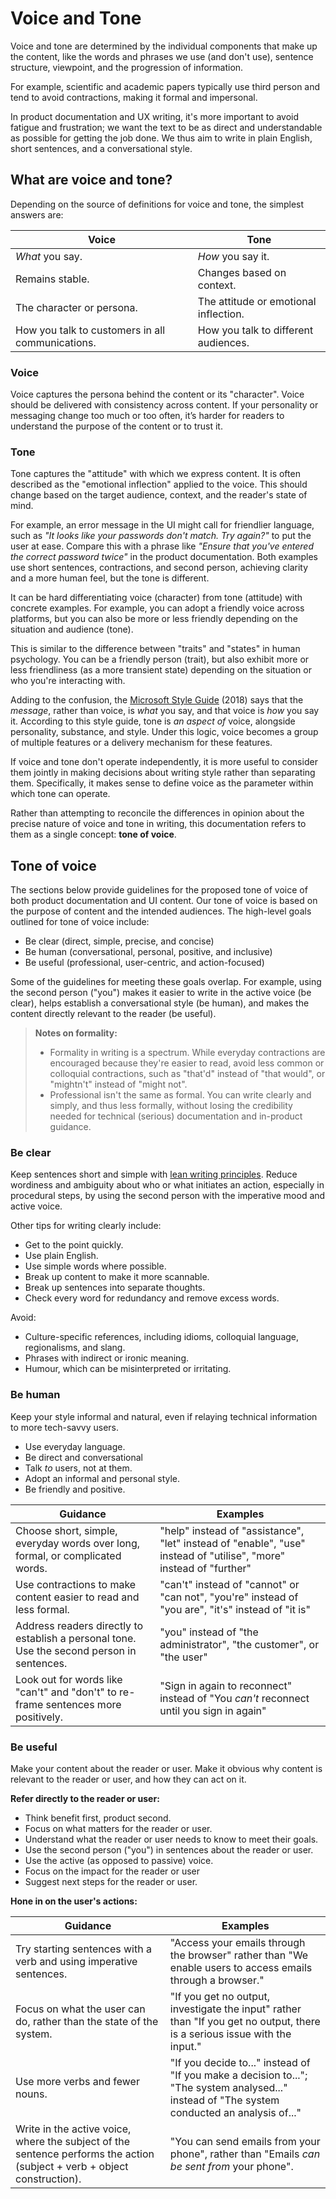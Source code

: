 # Voice and Tone

Voice and tone are determined by the individual components that make up the content, like the words and phrases we use (and don't use), sentence structure, viewpoint, and the progression of information.

For example, scientific and academic papers typically use third person and tend to avoid contractions, making it formal and impersonal. 

In product documentation and UX writing, it's more important to avoid fatigue and frustration; we want the text to be as direct and understandable as possible for getting the job done. We thus aim to write in plain English, short sentences, and a conversational style.

## What are voice and tone?

Depending on the source of definitions for voice and tone, the simplest answers are:

|Voice|Tone|
|---|---|
| *What* you say. | *How* you say it. |
| Remains stable. | Changes based on context.
| The character or persona. | The attitude or emotional inflection. |
| How you talk to customers in all communications. | How you talk to different audiences.|

### Voice

Voice captures the persona behind the content or its "character". Voice should be delivered with consistency across content. If your personality or messaging change too much or too often, it’s harder for readers to understand the purpose of the content or to trust it.

### Tone

Tone captures the "attitude" with which we express content. It is often described as the "emotional inflection" applied to the voice. This should change based on the target audience, context, and the reader's state of mind.

For example, an error message in the UI might call for friendlier language, such as *"It looks like your passwords don't match. Try again?"* to put the user at ease. Compare this with a phrase like *"Ensure that you've entered the correct password twice"* in the product documentation. Both examples use short sentences, contractions, and second person, achieving clarity and a more human feel, but the tone is different.

It can be hard differentiating voice (character) from tone (attitude) with concrete examples. For example, you can adopt a friendly voice across platforms, but you can also be more or less friendly depending on the situation and audience (tone). 

This is similar to the difference between "traits" and "states" in human psychology. You can be a friendly person (trait), but also exhibit more or less friendliness (as a more transient state) depending on the situation or who you're interacting with.

Adding to the confusion, the [Microsoft Style Guide](https://docs.microsoft.com/en-us/style-guide/brand-voice-above-all-simple-human) (2018) says that the *message*, rather than voice, is *what* you say, and that voice is *how* you say it. According to this style guide, tone is *an aspect of* voice, alongside personality, substance, and style. Under this logic, voice becomes a group of multiple features or a delivery mechanism for these features.

If voice and tone don't operate independently, it is more useful to consider them jointly in making decisions about writing style rather than separating them. Specifically, it makes sense to define voice as the parameter within which tone can operate. 

Rather than attempting to reconcile the differences in opinion about the precise nature of voice and tone in writing, this documentation refers to them as a single concept: **tone of voice**.

## Tone of voice

The sections below provide guidelines for the proposed tone of voice of both product documentation and UI content. Our tone of voice is based on the purpose of content and the intended audiences. The high-level goals outlined for tone of voice include:

- Be clear (direct, simple, precise, and concise)
- Be human (conversational, personal, positive, and inclusive)
- Be useful (professional, user-centric, and action-focused)

Some of the guidelines for meeting these goals overlap. For example, using the second person ("you") makes it easier to write in the active voice (be clear), helps establish a conversational style (be human), and makes the content directly relevant to the reader (be useful).

> **Notes on formality:**
>
> * Formality in writing is a spectrum. While everyday contractions are encouraged because they're easier to read, avoid less common or colloquial contractions, such as "that'd" instead of "that would", or "mightn't" instead of "might not". 
> * Professional isn't the same as formal. You can write clearly and simply, and thus less formally, without losing the credibility needed for technical (serious) documentation and in-product guidance.
>

### Be clear

Keep sentences short and simple with [lean writing principles](/style-guide?id=lean-writing-principles). Reduce wordiness and ambiguity about who or what initiates an action, especially in procedural steps, by using the second person with the imperative mood and active voice.

Other tips for writing clearly include:

-  Get to the point quickly.
-  Use plain English.
-  Use simple words where possible.
-  Break up content to make it more scannable.
-  Break up sentences into separate thoughts.
-  Check every word for redundancy and remove excess words.

Avoid:

-  Culture-specific references, including idioms, colloquial language, regionalisms, and slang.
-  Phrases with indirect or ironic meaning.
-  Humour, which can be misinterpreted or irritating.

### Be human

Keep your style informal and natural, even if relaying technical information to more tech-savvy users.

-  Use everyday language.
-  Be direct and conversational
-  Talk *to* users, not at them. 
-  Adopt an informal and personal style.
-  Be friendly and positive.

|Guidance | Examples | 
|---|---|
|Choose short, simple, everyday words over long, formal, or complicated words. | "help" instead of "assistance", "let" instead of "enable", "use" instead of "utilise", "more" instead of "further"|
|Use  contractions to make content easier to read and less formal. | "can't" instead of "cannot" or "can not", "you're" instead of "you are", "it's" instead of "it is"|
|Address readers directly to establish a personal tone. Use the second person in sentences. | "you" instead of "the administrator", "the customer", or "the user" |
|Look out for words like "can't" and "don't" to re-frame sentences more positively.|"Sign in again to reconnect" instead of "You *can't* reconnect until you sign in again"|

### Be useful

Make your content about the reader or user. Make it obvious why content is relevant to the reader or user, and how they can act on it.

**Refer directly to the reader or user:**

-  Think benefit first, product second.
-  Focus on what matters for the reader or user.
-  Understand what the reader or user needs to know to meet their goals.
-  Use the second person ("you") in sentences about the reader or user.
-  Use the active (as opposed to passive) voice.
-  Focus on the impact for the reader or user
-  Suggest next steps for the reader or user.

**Hone in on the user's actions:**

|Guidance | Examples | 
|---|---|
|Try starting sentences with a verb and using imperative sentences. | "Access your emails through the browser" rather than "We enable users to access emails through a browser." |
|Focus on what the user can do, rather than the state of the system.| "If you get no output, investigate the input" rather than "If you get no output, there is a serious issue with the input."|
|Use more verbs and fewer nouns. | "If you decide to..." instead of "If you make a decision to..."; "The system analysed..." instead of "The system conducted an analysis of..." |
|Write in the active voice, where the subject of the sentence performs the action (subject + verb + object construction).| "You can send emails from your phone", rather than "Emails *can be sent from* your phone".|